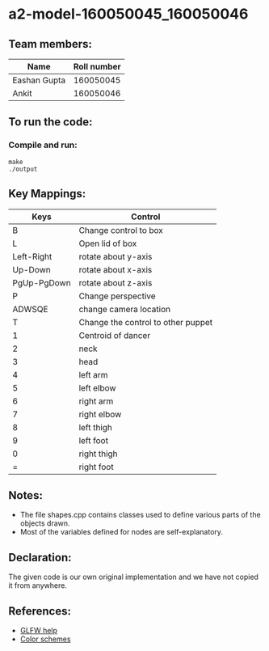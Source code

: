 # a2-model-160050045_160050046

## Team members:

| Name | Roll number |
| --- | --- |
| Eashan Gupta | 160050045 |
| Ankit | 160050046 |

## To run the code:

### Compile and run:
```
make
./output
```

## Key Mappings:

| Keys | Control |
| --- | --- |
| B | Change control to box |
| L | Open lid of box |
| Left-Right | rotate about y-axis |
| Up-Down | rotate about x-axis |
| PgUp-PgDown | rotate about z-axis |
| P | Change perspective |
| ADWSQE | change camera location |
| T | Change the control to other puppet |
| 1 | Centroid of dancer |
| 2 | neck |
| 3 | head |
| 4 | left arm |
| 5 | left elbow |
| 6 | right arm |
| 7 | right elbow |
| 8 | left thigh |
| 9 | left foot |
| 0 | right thigh |
| = | right foot |

## Notes:

- The file shapes.cpp contains classes used to define various parts of the objects drawn.
- Most of the variables defined for nodes are self-explanatory.

## Declaration:

The given code is our own original implementation and we have not copied it from anywhere.

## References:

- [GLFW help](http://www.glfw.org/docs/latest/group__keys.html)
- [Color schemes](http://www.tayloredmktg.com/rgb/)
